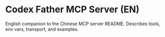 # Codex Father MCP Server (EN)

English companion to the Chinese MCP server README. Describes tools, env vars,
transport, and examples.
